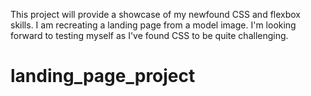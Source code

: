 This project will provide a showcase of my newfound CSS and flexbox skills. I am recreating a landing page from a model image. I'm looking forward to testing myself as I've found CSS to be quite challenging.

# landing_page_project